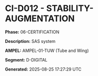 # CI-D012 - STABILITY-AUGMENTATION

**Phase:** 06-CERTIFICATION

**Description:** SAS system

**AMPEL:** AMPEL-01-TUW (Tube and Wing)

**Segment:** D-DIGITAL

**Generated:** 2025-08-25 17:27:29 UTC
